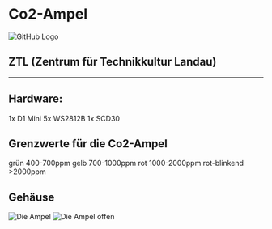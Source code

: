 # Co2-Ampel
![GitHub Logo](https://ztl.space/wp-content/uploads/2019/04/cropped-logo-e1555580182395.png)

## ZTL (Zentrum für Technikkultur Landau) 
*** 

## Hardware:
1x D1 Mini
5x WS2812B
1x SCD30

## Grenzwerte für die Co2-Ampel
grün  400-700ppm
gelb  700-1000ppm
rot   1000-2000ppm
rot-blinkend >2000ppm

## Gehäuse
![Die Ampel](https://github.com/kemisolon/Co2-Ampel/blob/main/Doku/Ampel.jpg?raw=true?raw=true)
![Die Ampel offen](https://github.com/kemisolon/Co2-Ampel/blob/main/Doku/Ampel_offen.jpg?raw=true?raw=true)
